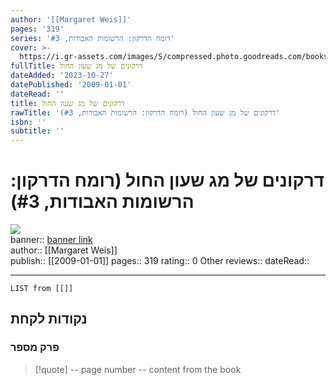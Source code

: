 ```yaml
---
author: '[[Margaret Weis]]'
pages: '319'
series: 'רומח הדרקון: הרשומות האבודות, #3'
cover: >-
  https://i.gr-assets.com/images/S/compressed.photo.goodreads.com/books/1598434916l/55129012.jpg
fullTitle: דרקונים של מג שעון החול
dateAdded: '2023-10-27'
datePublished: '2009-01-01'
dateRead: ''
title: דרקונים של מג שעון החול
rawTitle: 'דרקונים של מג שעון החול (רומח הדרקון: הרשומות האבודות, #3)'
isbn: ''
subtitle: ''
---
```

# דרקונים של מג שעון החול (רומח הדרקון: הרשומות האבודות, #3)

![](https:&#x2F;&#x2F;i.gr-assets.com&#x2F;images&#x2F;S&#x2F;compressed.photo.goodreads.com&#x2F;books&#x2F;1598434916l&#x2F;55129012.jpg)  
banner:: [banner link](https:&#x2F;&#x2F;i.gr-assets.com&#x2F;images&#x2F;S&#x2F;compressed.photo.goodreads.com&#x2F;books&#x2F;1598434916l&#x2F;55129012.jpg)  
author:: [[Margaret Weis]]  
publish:: [[2009-01-01]]
pages:: 319
rating:: 0 
Other reviews:: 
dateRead:: 

<hr  style="clear:both"/>



```dataview
LIST from [[]]
```

## נקודות לקחת 

### פרק מספר
> [!quote] -- page number -- 
>  content from the book




```